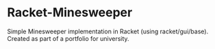 # Racket-Minesweeper
Simple Minesweeper implementation in Racket (using racket/gui/base). Created as part of a portfolio for university.
